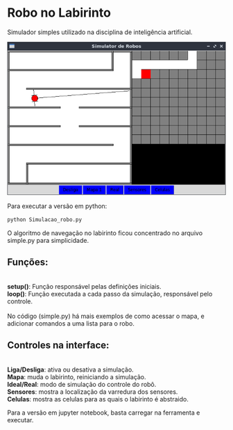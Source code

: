 # Robo no Labirinto

Simulador simples utilizado na disciplina de inteligência artificial.

![Screenshot](/robot-screenshot.png)

Para executar a versão em python:

```bash
python Simulacao_robo.py
```
O algoritmo de navegação no labirinto ficou concentrado no arquivo simple.py para simplicidade.

## Funções:
\
__setup()__: Função responsável pelas definições iniciais.\
__loop()__: Função executada a cada passo da simulação, responsável pelo controle.\
\
No código (simple.py) há mais exemplos de como acessar o mapa, e adicionar comandos a uma lista para o robo.

## Controles na interface:
\
__Liga/Desliga__: ativa ou desativa a simulação.\
__Mapa__: muda o labirinto, reiniciando a simulação.\
__Ideal/Real__: modo de simulação do controle do robô.\
__Sensores__: mostra a localização da varredura dos sensores.\
__Celulas__: mostra as celulas para as quais o labirinto é abstraido.





Para a versão em jupyter notebook, basta carregar na ferramenta e executar.


